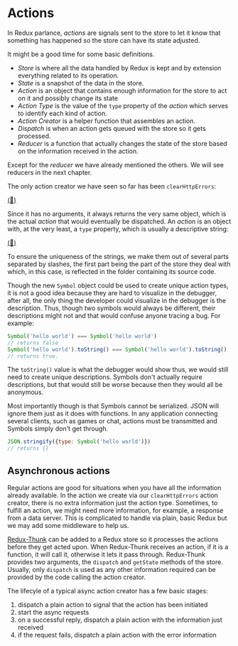 # Actions

In Redux parlance, *actions* are signals sent to the store to let it know that something has happened so the store can have its state adjusted.

It might be a good time for some basic definitions.

* *Store* is where all the data handled by Redux is kept and by extension everything related to its operation.
* *State* is a snapshot of the data in the store.
* *Action* is an object that contains enough information for the store to act on it and possibly change its state
* *Action Type* is the value of the `type` property of the *action* which serves to identify each kind of action.
* *Action Creator* is a helper function that assembles an action.
* *Dispatch* is when an action gets queued with the store so it gets processed.
* *Reducer* is a function that actually changes the state of the store based on the information received in the action.

Except for the *reducer* we have already mentioned the others.  We will see reducers in the next chapter.

The only action creator we have seen so far has been `clearHttpErrors`:

[(:memo:)](https://github.com/Satyam/book-react-redux/blob/master/client/store/requests/actions.js#L8-L10)

Since it has no arguments, it always returns the very same object, which is the actual *action* that would eventually be dispatched.  An *action* is  an object with, at the very least, a `type` property, which is usually a descriptive string:

[(:memo:)](https://github.com/Satyam/book-react-redux/blob/master/client/store/requests/actions.js#L8-L10)

To ensure the uniqueness of the strings, we make them out of several parts separated by slashes, the first part being the part of the store they deal with which, in this case, is reflected in the folder containing its source code.

Though the new `Symbol` object could be used to create unique action types, it is not a good idea because they are hard to visualize in the debugger, after all, the only thing the developer could visualize in the debugger is the description. Thus, though two symbols would always be different, their descriptions might not and that would confuse anyone tracing a bug. For example:

```js
Symbol('hello world') === Symbol('hello world')
// returns false
Symbol('hello world').toString() === Symbol('hello world').toString()
// returns true.
```

The `toString()` value is what the debugger would show thus, we would still need to create unique descriptions. Symbols don't actually require descriptions, but that would still be worse because then they would all be anonymous.

Most importantly though is that Symbols cannot be serialized.  JSON will ignore them just as it does with functions.  In any application connecting several clients, such as games or chat, actions must be transmitted and Symbols simply don't get through.

```js
JSON.stringify({type: Symbol('hello world')})
// returns {}
```

## Asynchronous actions

Regular actions are good for situations when you have all the information already available.  In the action we create via our `clearHttpErrors` action creator, there is no extra information just the action type. Sometimes, to fulfill an action, we might need more information, for example, a response from a data server.  This is complicated to handle via plain, basic Redux but we may add some middleware to help us.

[Redux-Thunk](https://www.npmjs.com/package/redux-thunk) can be added to a Redux store so it processes the actions before they get acted upon.  When Redux-Thunk receives an action, if it is a function, it will call it, otherwise it lets it pass through. Redux-Thunk provides two arguments, the `dispatch` and `getState` methods of the store.  Usually, only `dispatch` is used as any other information required can be provided by the code calling the action creator.

The lifecyle of a typical async action creator has a few basic stages:

1. dispatch a plain action to signal that the action has been initiated
2. start the async requests
3. on a successful reply, dispatch a plain action with the information just received
4. if the request fails, dispatch a plain action with the error information
